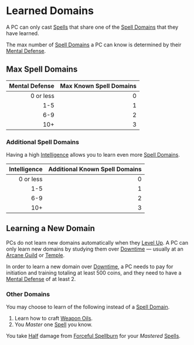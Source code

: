 # Learned Domains

A PC can only cast [Spells](../../Spells.md) that share one of the [Spell Domains](../../Spells/Spell%20Domains/{Spell%20Domains}.md) that they have learned.

The max number of [Spell Domains](../../Spells/Spell%20Domains/{Spell%20Domains}.md) a PC can know is determined by their [Mental Defense](../../../Player%20Characters/Derived%20Statistics/Mental%20Defense.md).

## Max Spell Domains

| Mental Defense | Max Known Spell Domains |
| -------------: | ----------------------: |
|      0 or less |                       0 |
|            1-5 |                       1 |
|            6-9 |                       2 |
|            10+ |                       3 |

### Additional Spell Domains

Having a high [Intelligence](../../../Player%20Characters/The%20Ability%20Scores/Intelligence.md) allows you to learn even more [Spell Domains](../../Spells/Spell%20Domains/{Spell%20Domains}.md).

| Intelligence | Additional Known Spell Domains |
| -----------: | -----------------------------: |
|    0 or less |                              0 |
|          1-5 |                              1 |
|          6-9 |                              2 |
|          10+ |                              3 |

## Learning a New Domain

PCs do not learn new domains automatically when they [Level Up](../../../Player%20Characters/Derived%20Statistics/Level.md#Level%20Up). A PC can only learn new domains by studying them over [Downtime](../../../Game%20Procedures/Exploration/Downtime.md) — usually at an [Arcane Guild](../../../Resources%20for%20GMs/Economy/Relevant%20Prices/Arcane%20Guild.md) or [Temple](../../../Resources%20for%20GMs/Economy/Relevant%20Prices/Temple.md).

In order to learn a new domain over [Downtime](../../../Game%20Procedures/Exploration/Downtime.md), a PC needs to pay for initiation and training totaling at least 500 coins, and they need to have a [Mental Defense](../../../Player%20Characters/Derived%20Statistics/Mental%20Defense.md) of at least 2.

### Other Domains

You may choose to learn of the following instead of a [Spell Domain](../../Spells/Spell%20Domains/{Spell%20Domains}.md).

1. Learn how to craft [Weapon Oils](../../Crafting/Weapon%20Oils.md).
2. You *Master* one [Spell](../../Spells.md) you know.

You take [Half](../../../Game%20Procedures/Core%20Procedures/Half.md) damage from [Forceful Spellburn](../Spellcasting.md#Forceful%20Spellburn) for your *Mastered* [Spells](../../Spells.md).
